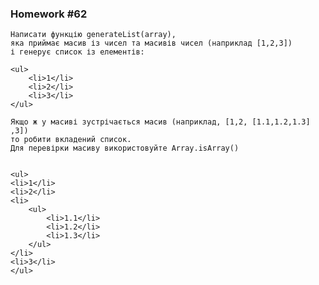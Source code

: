 ### Homework #62
    Написати функцію generateList(array), 
    яка приймає масив із чисел та масивів чисел (наприклад [1,2,3]) 
    і генерує список із елементів:
    
    <ul>
	    <li>1</li>
	    <li>2</li>
	    <li>3</li>
    </ul>

    Якщо ж у масиві зустрічається масив (наприклад, [1,2, [1.1,1.2,1.3] ,3]) 
    то робити вкладений список.
    Для перевірки масиву використовуйте Array.isArray()


    <ul>
	<li>1</li>
	<li>2</li>
	<li>
		<ul>
			<li>1.1</li>
			<li>1.2</li>
			<li>1.3</li>
		</ul>
	</li>
	<li>3</li>
    </ul>
